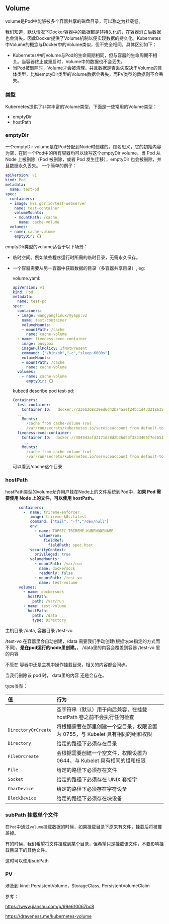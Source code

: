 ## Volume

volume是Pod中能够被多个容器共享的磁盘目录，可以称之为挂载卷。

我们知道，默认情况下Docker容器中的数据都是非持久化的，在容器消亡后数据也会消失。因此Docker提供了Volume机制以便实现数据的持久化。Kubernetes中Volume的概念与Docker中的Volume类似，但不完全相同。具体区别如下：

- Kubernetes中的Volume与Pod的生命周期相同，但与容器的生命周期不相关。当容器终止或重启时，Volume中的数据也不会丢失。
- 当Pod被删除时，Volume才会被清理。并且数据是否丢失取决于Volume的具体类型，比如emptyDir类型的Volume数据会丢失，而PV类型的数据则不会丢失。



### 类型

Kubernetes提供了非常丰富的Volume类型，下面是一些常用的Volume类型：

- emptyDir
- hostPath



### emptyDir

一个emptyDir volume是在Pod分配到Node时创建的。顾名思义，它的初始内容为空，在同一个Pod中的所有容器均可以读写这个emptyDir volume。当 Pod 从 Node 上被删除（Pod 被删除，或者 Pod 发生迁移），emptyDir 也会被删除，并且数据永久丢失。
 一个简单的例子：

```yaml
apiVersion: v1
kind: Pod
metadata:
  name: test-pd
spec:
  containers:
  - image: k8s.gcr.io/test-webserver
    name: test-container
    volumeMounts:
    - mountPath: /cache
      name: cache-volume
  volumes:
  - name: cache-volume
    emptyDir: {}
```

emptyDir类型的volume适合于以下场景：

- 临时空间。例如某些程序运行时所需的临时目录，无需永久保存。

- 一个容器需要从另一容器中获取数据的目录（多容器共享目录）, eg:

  volume.yaml:

  ``` yaml
  apiVersion: v1
  kind: Pod
  metadata:
    name: test-pd
  spec:
    containers:
    - image: wangyanglinux/myapp:v2
      name: test-container
      volumeMounts:
      - mountPath: /cache
        name: cache-volume
    - name: liveness-exec-container
      image: busybox
      imagePullPolicy: IfNotPresent
      command: ["/bin/sh","-c","sleep 6000s"]
      volumeMounts:
      - mountPath: /cache
        name: cache-volume
    volumes:
      - name: cache-volume
        emptyDir: {}
  ```

  kubectl describe pod test-pd:

  ``` yaml
  Containers:
    test-container:
      Container ID:   docker://236b2b8c29ed6d42b74aaef24bc1d43d21863598c7c5a5cd19b9fc953993c7c0
  	...
      Mounts:
        /cache from cache-volume (rw)
        /var/run/secrets/kubernetes.io/serviceaccount from default-token-6wcrh (ro)
    liveness-exec-container:
      Container ID:  docker://304943afd2171d58d2b36d93f3833405f7e2651ffb67ad807adaf80c8a6fd330
      ...
      Mounts:
        /cache from cache-volume (rw)
        /var/run/secrets/kubernetes.io/serviceaccount from default-token-6wcrh (ro)
  ```

  可以看到/cache这个目录





### hostPath

hostPath类型的volume允许用户挂在Node上的文件系统到Pod中，**如果 Pod 需要使用 Node 上的文件，可以使用 hostPath。**

``` yaml
      containers:
        -  name: trireme-enforcer
           image: trireme-k8s:latest
           command: ["tail", "-f","/dev/null"]
           env:
             - name: TOPSEC_TRIREME_KUBENODENAME
               valueFrom:
                 fieldRef:
                   fieldPath: spec.host
           securityContext:
             privileged: true
           volumeMounts:
             - mountPath: /var/run
               name: dockersock
               readOnly: false
             - mountPath: /test-vo
               name: test-volume
      volumes:
        - name: dockersock
          hostPath:
            path: /var/run
        - name: test-volume
          hostPath:
            path: /data
            type: Directory
```

主机目录 /data,  容器目录 /test-vo

/test-vo 在容器里会自动创建，/data 需要我们手动创建(根据type指定的方式而不同)，**是在pod运行的node里创建。**， /data里的内容会覆盖到容器 /test-vo 里的内容

不管在 容器中还是主机中操作挂载目录，相关的内容都会同步。

当我们删除该 pod 时， data里的内容 还是会存在。

type类型：

| 值                  | 行为                                                         |
| :------------------ | :----------------------------------------------------------- |
|                     | 空字符串（默认）用于向后兼容，在挂载 hostPath 卷之前不会执行任何检查 |
| `DirectoryOrCreate` | 将根据需要在那里创建一个空目录，权限设置为 0755，与 Kubelet 具有相同的组和权限 |
| `Directory`         | 给定的路径下必须存在目录                                     |
| `FileOrCreate`      | 会根据需要创建一个空文件，权限设置为 0644，与 Kubelet 具有相同的组和权限 |
| `File`              | 给定的路径下必须存在文件                                     |
| `Socket`            | 给定的路径下必须存在 UNIX 套接字                             |
| `CharDevice`        | 给定的路径下必须存在字符设备                                 |
| `BlockDevice`       | 给定的路径下必须存在块设备                                   |



### subPath  挂载单个文件

在`Pod`中通过`volume`挂载数据的时候，如果挂载目录下原来有文件，挂载后将被覆盖掉。

有的时候，我们希望将文件挂载到某个目录，但希望只是挂载该文件，不要影响挂载目录下的其他文件。

这时可以使用subPath



### PV

涉及到 kind: PersistentVolume，StorageClass, PersistentVolumeClaim

参考：

https://www.jianshu.com/p/99e610067bc8

https://draveness.me/kubernetes-volume

